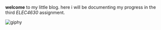 **welcome** to my little blog. here i will be documenting my progress in the third *ELEC4630* assignment.


![giphy](https://github.com/gp-rgb/gp-rgb.github.io/assets/131956221/20b7a146-e977-4604-b17f-a636473acfc9)
